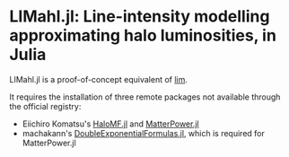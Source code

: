 # LIMahl.jl: Line-intensity modelling approximating halo luminosities, in Julia

LIMahl.jl is a proof-of-concept equivalent of [lim](https://github.com/pcbreysse/lim).

It requires the installation of three remote packages not available through the official registry:
* Eiichiro Komatsu's [HaloMF.jl](https://github.com/komatsu5147/HaloMF.jl) and [MatterPower.jl](https://github.com/komatsu5147/MatterPower.jl)
* machakann's [DoubleExponentialFormulas.jl](https://github.com/machakann/DoubleExponentialFormulas.jl), which is required for MatterPower.jl
